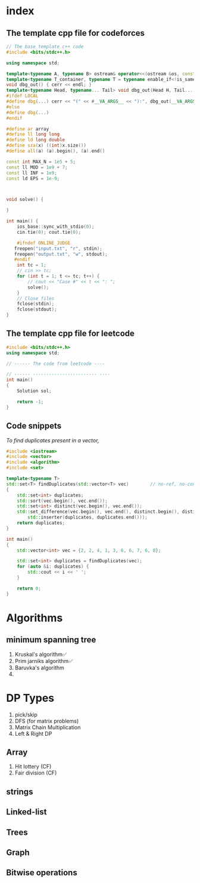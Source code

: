 # index

## The template cpp file for codeforces

```cpp
// The base template c++ code
#include <bits/stdc++.h>

using namespace std;

template<typename A, typename B> ostream& operator<<(ostream &os, const pair<A, B> &p) { return os << '(' << p.first << ", " << p.second << ')'; }
template<typename T_container, typename T = typename enable_if<!is_same<T_container, string>::value, typename T_container::value_type>::type> ostream& operator<<(ostream &os, const T_container &v) { os << '{'; string sep; for (const T &x : v) os << sep << x, sep = ", "; return os << '}'; }
void dbg_out() { cerr << endl; }
template<typename Head, typename... Tail> void dbg_out(Head H, Tail... T) { cerr << ' ' << H; dbg_out(T...); }
#ifdef LOCAL
#define dbg(...) cerr << "(" << #__VA_ARGS__ << "):", dbg_out(__VA_ARGS__)
#else
#define dbg(...)
#endif

#define ar array
#define ll long long
#define ld long double
#define sza(x) ((int)x.size())
#define all(a) (a).begin(), (a).end()

const int MAX_N = 1e5 + 5;
const ll MOD = 1e9 + 7;
const ll INF = 1e9;
const ld EPS = 1e-9;



void solve() {

}

int main() {
    ios_base::sync_with_stdio(0);
    cin.tie(0); cout.tie(0);

    #ifndef ONLINE_JUDGE
   freopen("input.txt", "r", stdin);
   freopen("output.txt", "w", stdout);
   #endif
    int tc = 1;
    // cin >> tc;
    for (int t = 1; t <= tc; t++) {
        // cout << "Case #" << t << ": ";
        solve();
    }
    // Close files
    fclose(stdin);
    fclose(stdout);
}
```

## The template cpp file for leetcode

```cpp
#include <bits/stdc++.h>
using namespace std;

// ------ The code from leetcode ----

// ------ ------------------------ ----
int main()
{
    Solution sol;

    return -1;
}
```

## Code snippets

_To find duplicates present in a vector,_

```cpp
#include <iostream>
#include <vector>
#include <algorithm>
#include <set>

template<typename T>
std::set<T> findDuplicates(std::vector<T> vec)        // no-ref, no-const
{
    std::set<int> duplicates;
    std::sort(vec.begin(), vec.end());
    std::set<int> distinct(vec.begin(), vec.end());
    std::set_difference(vec.begin(), vec.end(), distinct.begin(), distinct.end(),
        std::inserter(duplicates, duplicates.end()));
    return duplicates;
}

int main()
{
    std::vector<int> vec = {2, 2, 4, 1, 3, 6, 6, 7, 6, 8};

    std::set<int> duplicates = findDuplicates(vec);
    for (auto &i: duplicates) {
        std::cout << i << ' ';
    }

    return 0;
}
```

# Algorithms

## minimum spanning tree

1. Kruskal's algorithm✅
2. Prim jarniks algorithm✅
3. Baruvka's algorithm
4.

# DP Types

1. pick/skip
2. DFS (for matrix problems)
3. Matrix Chain Multiplication
4. Left & Right DP

## Array

1. Hit lottery (CF)
2. Fair division (CF)

## strings

## Linked-list

## Trees

## Graph

## Bitwise operations
